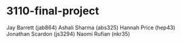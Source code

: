 # 3110-final-project
Jay Barrett (jab864)
Ashali Sharma (abs325)
Hannah Price (hep43)
Jonathan Scardon (js3294)
Naomi Rufian (nkr35)
